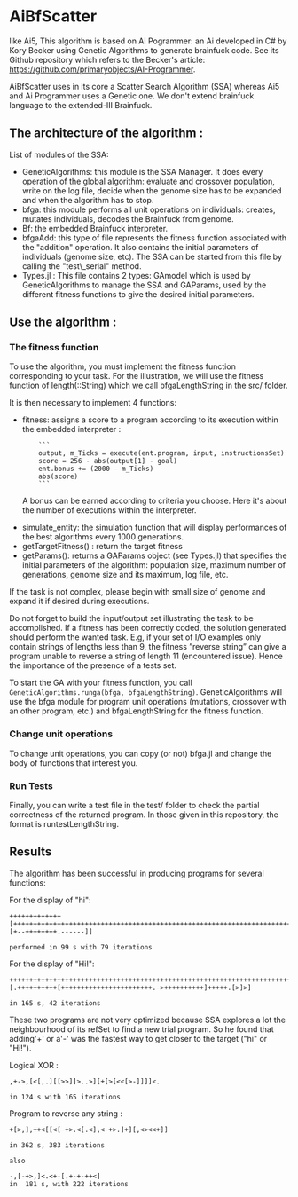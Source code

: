 # AiBfScatter

like Ai5, This algorithm is based on Ai Pogrammer: an Ai developed in C# by Kory Becker using Genetic Algorithms to generate brainfuck code.
See its Github repository which refers to the Becker's article: https://github.com/primaryobjects/AI-Programmer.

AiBfScatter uses in its core a Scatter Search Algorithm (SSA) whereas Ai5 and Ai Programmer uses a Genetic one. We don't extend brainfuck language to the extended-III Brainfuck.

## The architecture of the algorithm : 

 List of modules of the SSA:
 <ul>
<li>GeneticAlgorithms: this module is the SSA Manager. It does every operation of the global algorithm: evaluate and crossover population, write on the log file, decide when the genome size has to be expanded and when the algorithm has to stop.</li>
<li>bfga: this module performs all unit operations on individuals: creates, mutates individuals, decodes the Brainfuck from genome.</li>
<li>Bf: the embedded Brainfuck interpreter. </li>
<li>bfgaAdd: this type of file represents the fitness function associated with the "addition" operation. It also contains the initial parameters of individuals (genome size, etc). The SSA can be started from this file by calling the "test\_serial" method.</li>
<li>Types.jl : This file contains 2 types: GAmodel which is used by GeneticAlgorithms to manage the SSA and GAParams, used by the different fitness functions to give the desired initial parameters.</li>
</ul>

## Use the algorithm : 

### The fitness function
To use the algorithm, you must implement the fitness function corresponding to your task. For the illustration, we will use the fitness function of length(::String) which we call bfgaLengthString in the src/ folder.

It is then necessary to implement 4 functions:
<ul>
<li>fitness: assigns a score to a program according to its execution within the embedded interpreter :
	
		```
		output, m_Ticks = execute(ent.program, input, instructionsSet)
		score = 256 - abs(output[1] - goal) 
		ent.bonus += (2000 - m_Ticks)
		abs(score)
		```
		
A bonus can be earned according to criteria you choose. Here it's about the number of executions within the interpreter.</li>
<li>simulate_entity: the simulation function that will display performances of the best algorithms every 1000 generations.</li>
<li>getTargetFitness() : return the target fitness</li>
<li>getParams(): returns a GAParams object (see Types.jl) that specifies the initial parameters of the algorithm: population size, maximum number of generations, genome size and its maximum, log file, etc.</li>
</ul>

 If the task is not complex, please begin with small size of genome and expand it if desired during executions.

Do not forget to build the input/output set illustrating the task to be accomplished. If a fitness has been correctly coded, the solution generated should perform the wanted task. E.g, if your set of I/O examples only contain strings of lengths less than 9, the fitness ”reverse string” can give a program unable to reverse a string of length 11 (encountered
issue). Hence the importance of the presence of a tests set.

To start the GA with your fitness function, you call ```GeneticAlgorithms.runga(bfga, bfgaLengthString)```. GeneticAlgorithms will use the bfga module for program unit operations (mutations, crossover with an other program, etc.) and bfgaLengthString for the fitness function.

### Change unit operations
To change unit operations, you can copy (or not) bfga.jl and change the body of functions that interest you.

### Run Tests
Finally, you can write a test file in the test/ folder to check the partial correctness of the returned program. In those given in this repository, the format is runtestLengthString.

## Results

The algorithm has been successful in producing programs for several functions:

For the display of  "hi":
```
+++++++++++++[++++++++++++++++++++++++++++++++++++++++++++++++++++++++++++++++++++++++++++++++++++[+--++++++++.------]]

performed in 99 s with 79 iterations
```

For the display of  "Hi!":
```
++++++++++++++++++++++++++++++++++++++++++++++++++++++++++++++++++++++++[.++++++++++[+++++++++++++++++++++++.->++++++++++]+++++.[>]>]

in 165 s, 42 iterations
```
These two programs are not very optimized because SSA explores a lot the neighbourhood of its refSet to find a new trial program. So he found that adding'+' or a'-' was the fastest way to get closer to the target ("hi" or "Hi!").

Logical XOR :
```
,+->,[<[,.][[>>]]>..>][+[>[<<[>-]]]]<.

in 124 s with 165 iterations

```

Program to reverse any string : 
```
+[>,],++<[[<[-+>.<[.<],<-+>.]+][,<><<+]]

in 362 s, 383 iterations

also

-,[-+>,]<.<+-[.+-+-++<]
in  181 s, with 222 iterations
```


